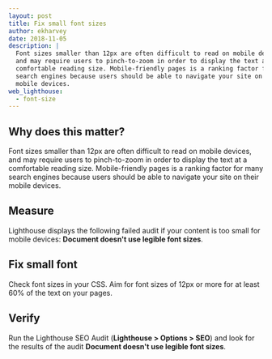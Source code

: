 ```yaml
---
layout: post
title: Fix small font sizes
author: ekharvey
date: 2018-11-05
description: |
  Font sizes smaller than 12px are often difficult to read on mobile devices,
  and may require users to pinch-to-zoom in order to display the text at a
  comfortable reading size. Mobile-friendly pages is a ranking factor for many
  search engines because users should be able to navigate your site on their
  mobile devices.
web_lighthouse:
  - font-size
---
```


## Why does this matter?

Font sizes smaller than 12px are often difficult to read on mobile devices, and
may require users to pinch-to-zoom in order to display the text at a comfortable
reading size. Mobile-friendly pages is a ranking factor for many search engines
because users should be able to navigate your site on their mobile devices.

## Measure

Lighthouse displays the following failed audit if your content is too small for
mobile devices: **Document doesn't use legible font sizes**.

## Fix small font

Check font sizes in your CSS. Aim for font sizes of 12px or more for at least
60% of the text on your pages. 

## Verify

Run the Lighthouse SEO Audit (**Lighthouse > Options > SEO**) and look for the
results of the audit **Document doesn't use legible font sizes**.
